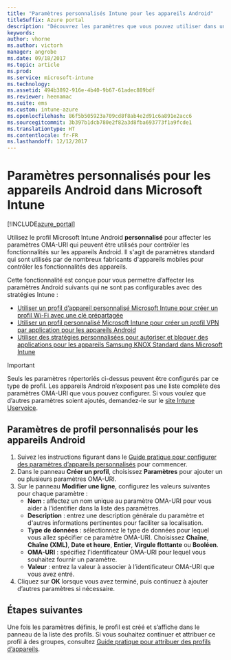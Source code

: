 ```yaml
---
title: "Paramètres personnalisés Intune pour les appareils Android"
titleSuffix: Azure portal
description: "Découvrez les paramètres que vous pouvez utiliser dans un profil personnalisé Android."
keywords: 
author: vhorne
ms.author: victorh
manager: angrobe
ms.date: 09/18/2017
ms.topic: article
ms.prod: 
ms.service: microsoft-intune
ms.technology: 
ms.assetid: 494b3892-916e-4b40-9b67-61adec889bdf
ms.reviewer: heenamac
ms.suite: ems
ms.custom: intune-azure
ms.openlocfilehash: 86f5b505923a709cd8f8ab4e2d91c6a891e2acc6
ms.sourcegitcommit: 3b397b1dcb780e2f82a3d8fba693773f1a9fcde1
ms.translationtype: HT
ms.contentlocale: fr-FR
ms.lasthandoff: 12/12/2017
---
```

# <a name="custom-settings-for-android-devices-in-microsoft-intune"></a>Paramètres personnalisés pour les appareils Android dans Microsoft Intune

[!INCLUDE[azure_portal](./includes/azure_portal.md)]

Utilisez le profil Microsoft Intune Android **personnalisé** pour affecter les paramètres OMA-URI qui peuvent être utilisés pour contrôler les fonctionnalités sur les appareils Android. Il s'agit de paramètres standard qui sont utilisés par de nombreux fabricants d'appareils mobiles pour contrôler les fonctionnalités des appareils.

Cette fonctionnalité est conçue pour vous permettre d’affecter les paramètres Android suivants qui ne sont pas configurables avec des stratégies Intune :

- [Utiliser un profil d’appareil personnalisé Microsoft Intune pour créer un profil Wi-Fi avec une clé prépartagée](/intune/wi-fi-profile-shared-key)
- [Utiliser un profil personnalisé Microsoft Intune pour créer un profil VPN par application pour les appareils Android](/intune/android-pulse-secure-per-app-vpn)
- [Utiliser des stratégies personnalisées pour autoriser et bloquer des applications pour les appareils Samsung KNOX Standard dans Microsoft Intune](/intune/samsung-knox-apps-allow-block)

>[!IMPORTANT]
>Seuls les paramètres répertoriés ci-dessus peuvent être configurés par ce type de profil. Les appareils Android n’exposent pas une liste complète des paramètres OMA-URI que vous pouvez configurer. Si vous voulez que d’autres paramètres soient ajoutés, demandez-le sur le [site Intune Uservoice](https://microsoftintune.uservoice.com/forums/291681-ideas).

## <a name="custom-profile-settings-for-android-devices"></a>Paramètres de profil personnalisés pour les appareils Android

1. Suivez les instructions figurant dans le [Guide pratique pour configurer des paramètres d’appareils personnalisés](custom-settings-configure.md) pour commencer.
2. Dans le panneau **Créer un profil**, choisissez **Paramètres** pour ajouter un ou plusieurs paramètres OMA-URI.
3. Sur le panneau **Modifier une ligne**, configurez les valeurs suivantes pour chaque paramètre :
    - **Nom** : affectez un nom unique au paramètre OMA-URI pour vous aider à l'identifier dans la liste des paramètres.
    - **Description** : entrez une description générale du paramètre et d'autres informations pertinentes pour faciliter sa localisation.
    - **Type de données** : sélectionnez le type de données pour lequel vous allez spécifier ce paramètre OMA-URI. Choisissez **Chaîne**, **Chaîne (XML)**, **Date et heure**, **Entier**, **Virgule flottante** ou **Booléen**.
    - **OMA-URI** : spécifiez l'identificateur OMA-URI pour lequel vous souhaitez fournir un paramètre.
    - **Valeur** : entrez la valeur à associer à l’identificateur OMA-URI que vous avez entré.
4. Cliquez sur **OK** lorsque vous avez terminé, puis continuez à ajouter d’autres paramètres si nécessaire.

## <a name="next-steps"></a>Étapes suivantes

Une fois les paramètres définis, le profil est créé et s’affiche dans le panneau de la liste des profils. Si vous souhaitez continuer et attribuer ce profil à des groupes, consultez [Guide pratique pour attribuer des profils d’appareils](device-profile-assign.md).




